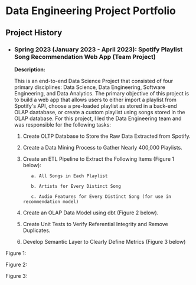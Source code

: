 # Data Engineering Project Portfolio

## Project History
- ### Spring 2023 (January 2023 - April 2023): **Spotify Playlist Song Recommendation Web App (Team Project)**

  **Description:** 
  
  This is an end-to-end Data Science Project that consisted of four primary disciplines: Data Science, Data Engineering, Software Engineering, and Data Analytics. The primary objective of this project is to build a web app that allows users to either import a playlist from Spotify's API, choose a pre-loaded playlist as stored in a back-end OLAP daatabase, or create a custom playlist using songs stored in the OLAP database. For this project, I led the Data Engineering team and was responsible for the following tasks:
  1. Create OLTP Database to Store the Raw Data Extracted from Spotify.
  2. Create a Data Mining Process to Gather Nearly 400,000 Playlists.
  3. Create an ETL Pipeline to Extract the Following Items (Figure 1 below):
  
            a. All Songs in Each Playlist
    
            b. Artists for Every Distinct Song
    
            c. Audio Features for Every Distinct Song (for use in recommendation model)
  5. Create an OLAP Data Model using dbt (Figure 2 below).
  6. Create Unit Tests to Verify Referential Integrity and Remove Duplicates.
  7. Develop Semantic Layer to Clearly Define Metrics (Figure 3 below)
 
 
 Figure 1:
 
 
 
 Figure 2:
 
 
 
 Figure 3:
